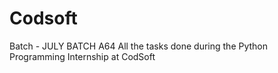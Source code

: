 # Codsoft
Batch -  JULY BATCH A64
All the tasks done during the Python Programming Internship at CodSoft
